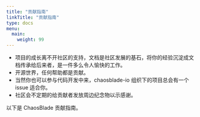 ```yaml
---
title: "贡献指南"
linkTitle: "贡献指南"
type: docs
menu:
  main:
    weight: 99
---
```


* 项目的成长离不开社区的支持，文档是社区发展的基石，将你的经验沉淀成文档传承给后来者，是一件多么令人愉快的工作。
* 开源世界，任何帮助都是贡献。
* 当然你也可以参与代码开发中来，chaosblade-io 组织下的项目总会有一个 issue 适合你。
* 社区会不定期的给贡献者发放周边纪念物以示感谢。

以下是 ChaosBlade 贡献指南。
